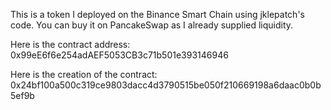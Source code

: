 This is a token I deployed on the Binance Smart Chain
using jklepatch's code. You can buy it on PancakeSwap
as I already supplied liquidity.

Here is the contract address:
0x99eE6f6e254adAEF5053CB3c71b501e393146946 

Here is the creation of the contract:
0x24bf100a500c319ce9803dacc4d3790515be050f210669198a6daac0b0b5ef9b

